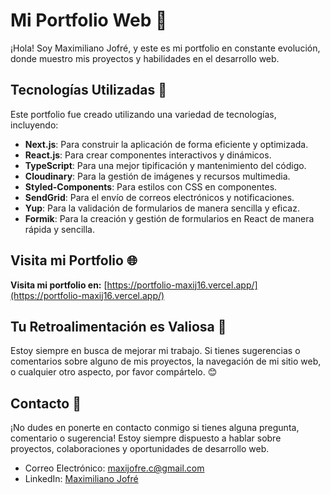 # Mi Portfolio Web 💼

¡Hola! Soy Maximiliano Jofré, y este es mi portfolio en constante evolución, donde muestro mis proyectos y habilidades en el desarrollo web.

## Tecnologías Utilizadas 🚀

Este portfolio fue creado utilizando una variedad de tecnologías, incluyendo:

- **Next.js**: Para construir la aplicación de forma eficiente y optimizada.
- **React.js**: Para crear componentes interactivos y dinámicos.
- **TypeScript**: Para una mejor tipificación y mantenimiento del código.
- **Cloudinary**: Para la gestión de imágenes y recursos multimedia.
- **Styled-Components**: Para estilos con CSS en componentes.
- **SendGrid**: Para el envío de correos electrónicos y notificaciones.
- **Yup**: Para la validación de formularios de manera sencilla y eficaz.
- **Formik**: Para la creación y gestión de formularios en React de manera rápida y sencilla.

## Visita mi Portfolio 🌐

**Visita mi portfolio en:** [https://portfolio-maxij16.vercel.app/](https://portfolio-maxij16.vercel.app/)

## Tu Retroalimentación es Valiosa 📣

Estoy siempre en busca de mejorar mi trabajo. Si tienes sugerencias o comentarios sobre alguno de mis proyectos, la navegación de mi sitio web, o cualquier otro aspecto, por favor compártelo.  😊

## Contacto 📧

¡No dudes en ponerte en contacto conmigo si tienes alguna pregunta, comentario o sugerencia! Estoy siempre dispuesto a hablar sobre proyectos, colaboraciones y oportunidades de desarrollo web.

- Correo Electrónico: [maxijofre.c@gmail.com](mailto:maxijofre.c@gmail.com)
- LinkedIn: [Maximiliano Jofré](https://www.linkedin.com/in/maximiliano-jofre/)


